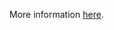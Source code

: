 More information [here](https://docs.bridgecrew.io/docs/ensure-no-default-vpc-is-planned-to-be-provisioned).
